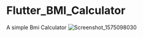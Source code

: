 # Flutter_BMI_Calculator
A simple Bmi Calculator 
![Screenshot_1575098030](https://user-images.githubusercontent.com/49023331/70034357-b51e0d00-15b9-11ea-9f42-e6cc899505bf.png)

